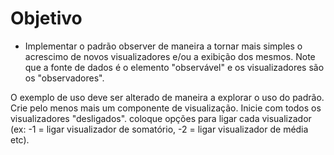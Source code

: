 # Objetivo

- Implementar o padrão observer de maneira a tornar mais simples o acrescimo de novos visualizadores e/ou a exibição dos mesmos. Note que a fonte de dados é o elemento "observável" e os visualizadores são os "observadores". 

O exemplo de uso deve ser alterado de maneira a explorar o uso do padrão. Crie pelo menos mais um componente de visualização. Inicie com todos os visualizadores "desligados". coloque opções para ligar cada visualizador (ex: -1 = ligar visualizador de somatório, -2 = ligar visualizador de média etc).
